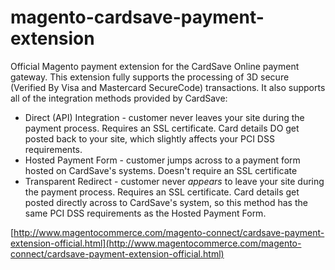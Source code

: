 magento-cardsave-payment-extension
==================================

Official Magento payment extension for the CardSave Online payment gateway. This extension fully supports the processing of 3D secure (Verified By Visa and Mastercard SecureCode) transactions. It also supports all of the integration methods provided by CardSave:

- Direct (API) Integration - customer never leaves your site during the payment process. Requires an SSL certificate. Card details DO get posted back to your site, which slightly affects your PCI DSS requirements.
- Hosted Payment Form - customer jumps across to a payment form hosted on CardSave's systems. Doesn't require an SSL certificate
- Transparent Redirect - customer never *appears* to leave your site during the payment process. Requires an SSL certificate. Card details get posted directly across to CardSave's system, so this method has the same PCI DSS requirements as the Hosted Payment Form.

[http://www.magentocommerce.com/magento-connect/cardsave-payment-extension-official.html](http://www.magentocommerce.com/magento-connect/cardsave-payment-extension-official.html)
